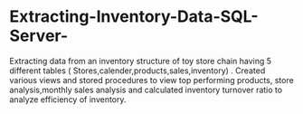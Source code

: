 # Extracting-Inventory-Data-SQL-Server-
Extracting data from an inventory structure of toy store chain having 5 different tables ( Stores,calender,products,sales,inventory) . Created various views and stored procedures to view top performing products, store analysis,monthly sales analysis and calculated inventory turnover ratio to analyze efficiency of inventory. 
